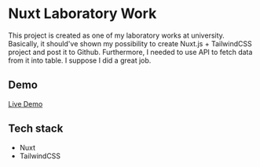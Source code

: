 # Nuxt Laboratory Work

This project is created as one of my laboratory works at university.
Basically, it should've shown my possibility to create Nuxt.js + TailwindCSS project and post it to Github. Furthermore, I needed to use API to fetch data from it into table. I suppose I did a great job.

## Demo 

[Live Demo](nuxt-lab.vercel.app)

## Tech stack

- Nuxt
- TailwindCSS
